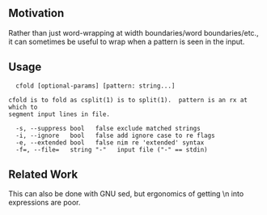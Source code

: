 Motivation
----------

Rather than just word-wrapping at width boundaries/word boundaries/etc., it can
sometimes be useful to wrap when a pattern is seen in the input.

Usage
-----
```
  cfold [optional-params] [pattern: string...]

cfold is to fold as csplit(1) is to split(1).  pattern is an rx at which to
segment input lines in file.

  -s, --suppress bool   false exclude matched strings
  -i, --ignore   bool   false add ignore case to re flags
  -e, --extended bool   false nim re 'extended' syntax
  -f=, --file=   string "-"   input file ("-" == stdin)
```

Related Work
------------
This can also be done with GNU sed, but ergonomics of getting \n into
expressions are poor.

